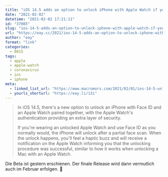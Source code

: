 ```yaml
---
title: "iOS 14.5 adds an option to unlock iPhone with Apple Watch if you're wearing a mask"
date: "2021-02-02"
datetime: "2021-02-02 17:21:11"
id: "37085"
slug: "ios-14-5-adds-an-option-to-unlock-iphone-with-apple-watch-if-youre-wearing-a-mask"
url: "https://eay.cc/2021/ios-14-5-adds-an-option-to-unlock-iphone-with-apple-watch-if-youre-wearing-a-mask/"
author: "eay"
format: "link"
categories:
  - 0815
tags:
  - apple
  - apple-watch
  - coronavirus
  - ios
  - iphone
meta:
  - linked_list_url: "https://www.macrumors.com/2021/02/01/ios-14-5-unlock-iphone-with-apple-watch/"
  - yourls_shorturl: "https://eay.li/13i"
---
```


> In iOS 14.5, there's a new option to unlock an ‌iPhone‌ with Face ID and an Apple Watch paired together, with the Apple Watch's authentication providing an extra layer of security.
> 
> If you're wearing an unlocked Apple Watch and use Face ID as you normally would, the ‌iPhone‌ will unlock after a partial face scan. When the unlock happens, you'll feel a haptic buzz and will receive a notification on the Apple Watch informing you that the unlocking procedure was successful, similar to how it works when unlocking a Mac with an Apple Watch.

Die Beta ist gestern erschienen. Der finale Release wird dann vermutlich auch im Februar erfolgen. 🎉
